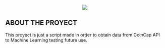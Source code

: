 <p align="center"><img src="https://dyn.web.whatsapp.com/pp?e=https%3A%2F%2Fpps.whatsapp.net%2Fv%2Ft61.11540-24%2F43932742_260763047945243_693605422661107712_n.jpg%3Foe%3D5C040DDD%26oh%3D49a5db3bc8f7cc88df0348618abbb559&t=s&u=584129574323%40c.us&i=1542330274"></p>

## ABOUT THE PROYECT

This proyect is just a script made in order to obtain data from CoinCap API to Machine Learning testing future use.
